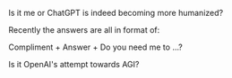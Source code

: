 Is it me or ChatGPT is indeed becoming more humanized?

Recently the answers are all in format of:

Compliment + Answer + Do you need me to ...?

Is it OpenAI's attempt towards AGI?
<script src="../widgets/a11y-m.js"></script>